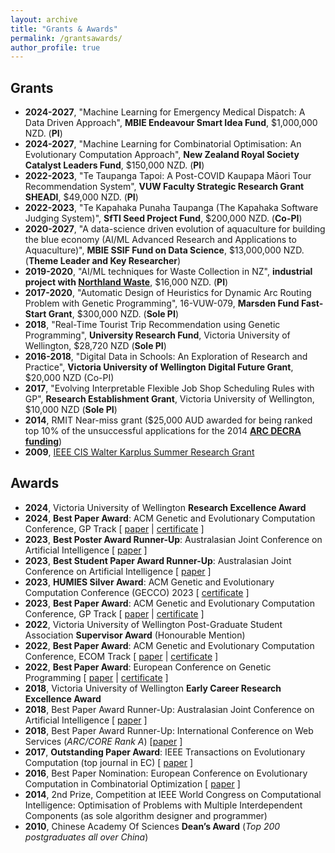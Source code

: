 ```yaml
---
layout: archive
title: "Grants & Awards"
permalink: /grantsawards/
author_profile: true
---
```



## Grants

<ul>
<!--
- **2021-**, "Large scale bi-level evolutionary optimization", 62072234, <strong>National Natural Science Foundation of China</strong>, &yen;xx RMB (Overseas AI)
- **2021-**, "Study on the key problems of large scale many-objective optimization", 62073155, <strong>National Natural Science Foundation of China</strong>, &yen;xx RMB (Overseas AI) 
-->
<li><b>2024-2027</b>, "Machine Learning for Emergency Medical Dispatch: A Data Driven Approach", <strong>MBIE Endeavour Smart Idea Fund</strong>, $1,000,000 NZD. (<b>PI</b>)</li>
<li><b>2024-2027</b>, "Machine Learning for Combinatorial Optimisation: An Evolutionary
Computation Approach", <strong>New Zealand Royal Society Catalyst Leaders Fund</strong>, $150,000 NZD. (<b>PI</b>)</li>
<li><b>2022-2023</b>, "Te Taupanga Tapoi: A Post-COVID Kaupapa Māori Tour Recommendation System", <strong>VUW Faculty Strategic Research Grant SHEADI</strong>, $49,000 NZD. (<b>PI</b>)</li> 
<li><b>2022-2023</b>, "Te Kapahaka Punaha Taupanga (The Kapahaka Software Judging System)", <strong>SfTI Seed Project Fund</strong>, $200,000 NZD. (<b>Co-PI</b>)</li> 
<li><b>2020-2027</b>, "A data-science driven evolution of aquaculture for building the blue economy (AI/ML Advanced Research and Applications to Aquaculture)", <strong>MBIE SSIF Fund on Data Science</strong>, $13,000,000 NZD. (<b>Theme Leader and Key Researcher</b>)</li>
<li><b>2019-2020</b>, "AI/ML techniques for Waste Collection in NZ", <strong>industrial project with <a href="https://www.northlandwaste.co.nz">Northland Waste</a></strong>, $16,000 NZD. (<b>PI</b>)</li>
<li><b>2017-2020</b>, "Automatic Design of Heuristics for Dynamic Arc Routing Problem with Genetic Programming", 16-VUW-079, <strong>Marsden Fund Fast-Start Grant</strong>, $300,000 NZD. (<b>Sole PI</b>)</li>
<!-- <li><b>2017-2020</b>, "Cooperative Co-evolution for Large Scale Black Box Optimisation", 61673194, <strong>National Natural Science Foundation of China</strong>, &yen;610,000 RMB (Overseas AI)</li> -->
<!-- - **2018-2019**, “Solving Huawei’s Job Shop Scheduling Problem”, Huawei Innovation Research Program, $80,000 NZD. (Co-PI) -->
<li><b>2018</b>, "Real-Time Tourist Trip Recommendation using Genetic Programming", <strong>University Research Fund</strong>, Victoria University of Wellington, $28,720 NZD (<b>Sole PI</b>)</li>
<li><b>2016-2018</b>, "Digital Data in Schools: An Exploration of Research and Practice", <strong>Victoria University of Wellington Digital Future Grant</strong>, $20,000 NZD (Co-PI)</li>
<li><b>2017</b>, "Evolving Interpretable Flexible Job Shop Scheduling Rules with GP", <strong>Research Establishment Grant</strong>, Victoria University of Wellington, $10,000 NZD (<b>Sole PI</b>)</li>
<li><b>2014</b>, RMIT Near-miss grant ($25,000 AUD awarded for being ranked top 10% of the unsuccessful applications for the 2014 <a href="http://www.arc.gov.au/discovery-early-career-researcher-award"><strong>ARC DECRA funding</strong></a>)</li>
<li><b>2009</b>, <a href="http://cis.ieee.org/graduate-student-research-grants.html">IEEE CIS Walter Karplus Summer Research Grant</a></li>
</ul>

## Awards

<ul>
<li><b>2024</b>, Victoria University of Wellington <b>Research Excellence Award</b></li>
<li><b>2024</b>, <b>Best Paper Award</b>: ACM Genetic and Evolutionary Computation Conference, GP Track [ <a href="https://dl.acm.org/doi/10.1145/3638529.3654037">paper</a> | <a href="../files/certificate-gecco2024-bpa.jpg">certificate</a> ]</li>
<li><b>2023</b>, <b>Best Poster Award Runner-Up</b>: Australasian Joint Conference on Artificial Intelligence [ <a href="https://link.springer.com/chapter/10.1007/978-981-99-8391-9_32">paper</a> ]</li>
<li><b>2023</b>, <b>Best Student Paper Award Runner-Up</b>: Australasian Joint Conference on Artificial Intelligence [ <a href="https://link.springer.com/chapter/10.1007/978-981-99-8391-9_33">paper</a> ]</li>
<li><b>2023</b>, <b>HUMIES Silver Award</b>: ACM Genetic and Evolutionary Computation Conference (GECCO) 2023 [ <a href="../files/certificate-humies-2023.png">certificate</a> ]</li>
<li><b>2023</b>, <b>Best Paper Award</b>: ACM Genetic and Evolutionary Computation Conference, GP Track [ <a href="https://dl.acm.org/doi/10.1145/3583131.3590394">paper</a> | <a href="../files/certificate-gecco2023-bpa.png">certificate</a> ]</li>
<li><b>2022</b>, Victoria University of Wellington Post-Graduate Student Association <b>Supervisor Award</b> (Honourable Mention)</li>
<li><b>2022</b>, <b>Best Paper Award</b>: ACM Genetic and Evolutionary Computation Conference, ECOM Track [ <a href="https://dl.acm.org/doi/10.1145/3512290.3528723">paper</a> | <a href="../files/certificate-gecco2022-bpa.jpeg">certificate</a> ]</li>
<li><b>2022</b>, <b>Best Paper Award</b>: European Conference on Genetic Programming [ <a href="https://link.springer.com/chapter/10.1007/978-3-031-02056-8_11">paper</a> | <a href="../files/certificate-eurogp2022-bpa.png">certificate</a> ]</li>
<li><b>2018</b>, Victoria University of Wellington <b>Early Career Research Excellence Award</b></li>
<li><b>2018</b>, Best Paper Award Runner-Up: Australasian Joint Conference on Artificial Intelligence  [ <a href="https://link.springer.com/chapter/10.1007/978-3-030-03991-2_43">paper</a> ]</li>
<li><b>2018</b>, Best Paper Award Runner-Up: International Conference on Web Services (<i>ARC/CORE Rank A</i>) [<a href="https://ieeexplore.ieee.org/document/8456328">paper</a> ]</li>
<li><b>2017</b>, <b>Outstanding Paper Award</b>: IEEE Transactions on Evolutionary Computation (top journal in EC) [ <a href="https://ieeexplore.ieee.org/document/6595612">paper</a> ]</li>
<li><b>2016</b>, Best Paper Nomination: European Conference on Evolutionary Computation in Combinatorial Optimization [ <a href="https://link.springer.com/chapter/10.1007/978-3-319-30698-8_14">paper</a> ]</li>
<li><b>2014</b>, 2nd Prize, Competition at IEEE World Congress on Computational Intelligence: Optimisation of Problems with Multiple Interdependent Components (as sole algorithm designer and programmer)</li>
<li><b>2010</b>, Chinese Academy Of Sciences <b>Dean’s Award</b> (<i>Top 200 postgraduates all over China</i>)</li>
</ul>